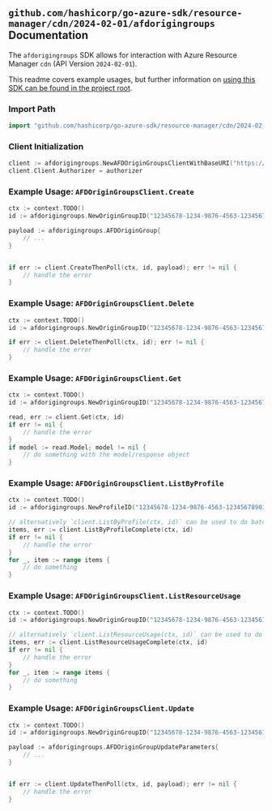 
## `github.com/hashicorp/go-azure-sdk/resource-manager/cdn/2024-02-01/afdorigingroups` Documentation

The `afdorigingroups` SDK allows for interaction with Azure Resource Manager `cdn` (API Version `2024-02-01`).

This readme covers example usages, but further information on [using this SDK can be found in the project root](https://github.com/hashicorp/go-azure-sdk/tree/main/docs).

### Import Path

```go
import "github.com/hashicorp/go-azure-sdk/resource-manager/cdn/2024-02-01/afdorigingroups"
```


### Client Initialization

```go
client := afdorigingroups.NewAFDOriginGroupsClientWithBaseURI("https://management.azure.com")
client.Client.Authorizer = authorizer
```


### Example Usage: `AFDOriginGroupsClient.Create`

```go
ctx := context.TODO()
id := afdorigingroups.NewOriginGroupID("12345678-1234-9876-4563-123456789012", "example-resource-group", "profileName", "originGroupName")

payload := afdorigingroups.AFDOriginGroup{
	// ...
}


if err := client.CreateThenPoll(ctx, id, payload); err != nil {
	// handle the error
}
```


### Example Usage: `AFDOriginGroupsClient.Delete`

```go
ctx := context.TODO()
id := afdorigingroups.NewOriginGroupID("12345678-1234-9876-4563-123456789012", "example-resource-group", "profileName", "originGroupName")

if err := client.DeleteThenPoll(ctx, id); err != nil {
	// handle the error
}
```


### Example Usage: `AFDOriginGroupsClient.Get`

```go
ctx := context.TODO()
id := afdorigingroups.NewOriginGroupID("12345678-1234-9876-4563-123456789012", "example-resource-group", "profileName", "originGroupName")

read, err := client.Get(ctx, id)
if err != nil {
	// handle the error
}
if model := read.Model; model != nil {
	// do something with the model/response object
}
```


### Example Usage: `AFDOriginGroupsClient.ListByProfile`

```go
ctx := context.TODO()
id := afdorigingroups.NewProfileID("12345678-1234-9876-4563-123456789012", "example-resource-group", "profileName")

// alternatively `client.ListByProfile(ctx, id)` can be used to do batched pagination
items, err := client.ListByProfileComplete(ctx, id)
if err != nil {
	// handle the error
}
for _, item := range items {
	// do something
}
```


### Example Usage: `AFDOriginGroupsClient.ListResourceUsage`

```go
ctx := context.TODO()
id := afdorigingroups.NewOriginGroupID("12345678-1234-9876-4563-123456789012", "example-resource-group", "profileName", "originGroupName")

// alternatively `client.ListResourceUsage(ctx, id)` can be used to do batched pagination
items, err := client.ListResourceUsageComplete(ctx, id)
if err != nil {
	// handle the error
}
for _, item := range items {
	// do something
}
```


### Example Usage: `AFDOriginGroupsClient.Update`

```go
ctx := context.TODO()
id := afdorigingroups.NewOriginGroupID("12345678-1234-9876-4563-123456789012", "example-resource-group", "profileName", "originGroupName")

payload := afdorigingroups.AFDOriginGroupUpdateParameters{
	// ...
}


if err := client.UpdateThenPoll(ctx, id, payload); err != nil {
	// handle the error
}
```
